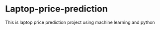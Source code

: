 # Laptop-price-prediction
This is laptop price prediction project using machine learning and python 

